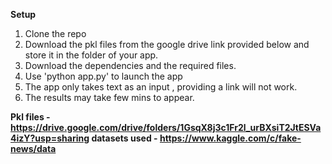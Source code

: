 <strong> Setup </strong>
<br>
1. Clone the repo
2. Download the pkl files from the google drive link provided below and store it in the folder of your app.
3. Download the dependencies and the required files.
4. Use 'python app.py' to launch the app
5. The app only takes text as an input , providing a link will not work.
6. The results may take few mins to appear.

<strong> Pkl files - https://drive.google.com/drive/folders/1GsqX8j3c1Fr2l_urBXsiT2JtESVa4izY?usp=sharing </strong>
<strong> datasets used - https://www.kaggle.com/c/fake-news/data </strong>


